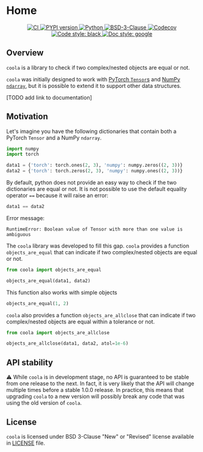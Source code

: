 # Home

<p align="center">
   <a href="https://github.com/durandtibo/coola/actions">
      <img alt="CI" src="https://github.com/durandtibo/coola/workflows/CI/badge.svg?event=push&branch=main">
   </a>
    <a href="https://pypi.org/project/coola/">
      <img alt="PYPI version" src="https://img.shields.io/pypi/v/coola">
    </a>
   <a href="https://pypi.org/project/coola/">
      <img alt="Python" src="https://img.shields.io/pypi/pyversions/coola.svg">
   </a>
   <a href="https://opensource.org/licenses/BSD-3-Clause">
      <img alt="BSD-3-Clause" src="https://img.shields.io/pypi/l/coola">
   </a>
   <a href="https://codecov.io/gh/durandtibo/coola">
      <img alt="Codecov" src="https://codecov.io/gh/durandtibo/coola/branch/main/graph/badge.svg?token=GOD995XSIC">
   </a>
   <a href="https://github.com/psf/black">
     <img  alt="Code style: black" src="https://img.shields.io/badge/code%20style-black-000000.svg">
   </a>
   <a href="https://google.github.io/styleguide/pyguide.html#s3.8-comments-and-docstrings">
     <img  alt="Doc style: google" src="https://img.shields.io/badge/%20style-google-3666d6.svg">
   </a>
   <br/>
</p>

## Overview

`coola` is a library to check if two complex/nested objects are equal or not.

`coola` was initially designed to work
with [PyTorch `Tensor`s](https://pytorch.org/docs/stable/tensors.html)
and [NumPy `ndarray`](https://numpy.org/doc/stable/reference/generated/numpy.ndarray.html), but it
is possible to extend it to support other data structures.

[TODO add link to documentation]

## Motivation

Let's imagine you have the following dictionaries that contain both a PyTorch `Tensor` and a
NumPy `ndarray`.

```python
import numpy
import torch

data1 = {'torch': torch.ones(2, 3), 'numpy': numpy.zeros((2, 3))}
data2 = {'torch': torch.zeros(2, 3), 'numpy': numpy.ones((2, 3))}
```

By default, python does not provide an easy way to check if the two dictionaries are equal or not.
It is not possible to use the default equality operator `==` because it will raise an error:

```python
data1 == data2
```

Error message:

```textmate
RuntimeError: Boolean value of Tensor with more than one value is ambiguous
```

The `coola` library was developed to fill this gap. `coola` provides a function `objects_are_equal`
that can indicate if two complex/nested objects are equal or not.

```python
from coola import objects_are_equal

objects_are_equal(data1, data2)
```

This function also works with simple objects

```python
objects_are_equal(1, 2)
```

`coola` also provides a function `objects_are_allclose` that can indicate if two complex/nested objects
are equal within a tolerance or not.

```python
from coola import objects_are_allclose

objects_are_allclose(data1, data2, atol=1e-6)
```

## API stability

:warning: While `coola` is in development stage, no API is guaranteed to be stable from one
release to the next. In fact, it is very likely that the API will change multiple times before a
stable 1.0.0 release. In practice, this means that upgrading `coola` to a new version will
possibly break any code that was using the old version of `coola`.

## License

`coola` is licensed under BSD 3-Clause "New" or "Revised" license available in [LICENSE]()
file.
